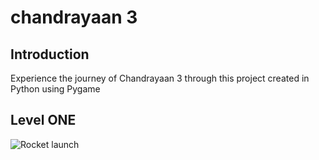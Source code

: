 # chandrayaan 3


## Introduction

Experience the journey of Chandrayaan 3 through this project created in Python using Pygame


## Level ONE

![Rocket launch](https://raw.githubusercontent.com/SwarajTW/chandrayaan3/main/screenshot_chandrayaan/shot_1.png)
